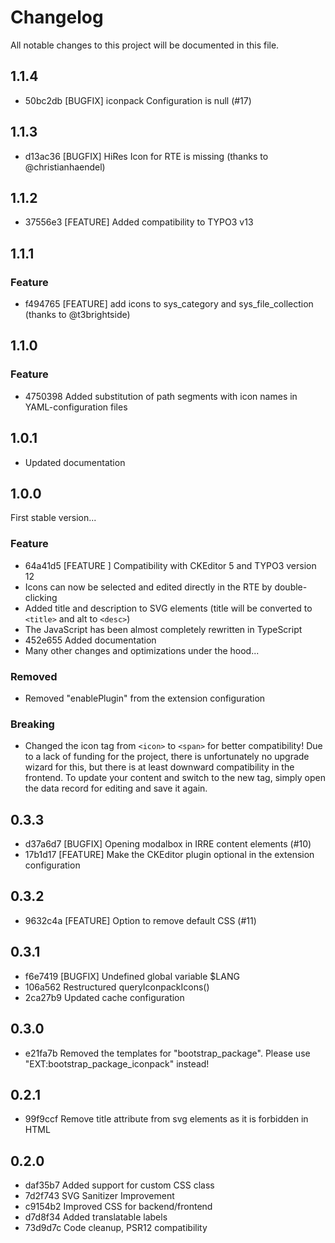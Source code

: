 # Changelog

All notable changes to this project will be documented in this file.

## 1.1.4

- 50bc2db [BUGFIX] iconpack Configuration is null (#17)

## 1.1.3

- d13ac36 [BUGFIX] HiRes Icon for RTE is missing (thanks to @christianhaendel)

## 1.1.2

- 37556e3 [FEATURE] Added compatibility to TYPO3 v13

## 1.1.1

### Feature

- f494765 [FEATURE] add icons to sys_category and sys_file_collection (thanks to @t3brightside)

## 1.1.0

### Feature

- 4750398 Added substitution of path segments with icon names in YAML-configuration files

## 1.0.1

- Updated documentation

## 1.0.0

First stable version...

### Feature

- 64a41d5 [FEATURE ] Compatibility with CKEditor 5 and TYPO3 version 12
- Icons can now be selected and edited directly in the RTE by double-clicking
- Added title and description to SVG elements (title will be converted to
  `<title>` and alt to `<desc>`)
- The JavaScript has been almost completely rewritten in TypeScript
- 452e655 Added documentation
- Many other changes and optimizations under the hood...

### Removed

- Removed "enablePlugin" from the extension configuration

### Breaking

- Changed the icon tag from `<icon>` to `<span>` for better compatibility! Due
  to a lack of funding for the project, there is unfortunately no upgrade wizard
  for this, but there is at least downward compatibility in the frontend. To
  update your content and switch to the new tag, simply open the data record for
  editing and save it again.

## 0.3.3

- d37a6d7 [BUGFIX] Opening modalbox in IRRE content elements (#10)
- 17b1d17 [FEATURE] Make the CKEditor plugin optional in the extension
  configuration

## 0.3.2

- 9632c4a [FEATURE] Option to remove default CSS (#11)

## 0.3.1

- f6e7419 [BUGFIX] Undefined global variable $LANG
- 106a562 Restructured queryIconpackIcons()
- 2ca27b9 Updated cache configuration

## 0.3.0

- e21fa7b Removed the templates for "bootstrap_package". Please use
  "EXT:bootstrap_package_iconpack" instead!

## 0.2.1

- 99f9ccf Remove title attribute from svg elements as it is forbidden in HTML

## 0.2.0

- daf35b7 Added support for custom CSS class
- 7d2f743 SVG Sanitizer Improvement
- c9154b2 Improved CSS for backend/frontend
- d7d8f34 Added translatable labels
- 73d9d7c Code cleanup, PSR12 compatibility

